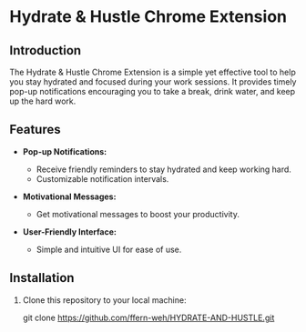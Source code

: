 # Hydrate & Hustle Chrome Extension


## Introduction
The Hydrate & Hustle Chrome Extension is a simple yet effective tool to help you stay hydrated and focused during your work sessions. It provides timely pop-up notifications encouraging you to take a break, drink water, and keep up the hard work.

## Features
- **Pop-up Notifications:**
  - Receive friendly reminders to stay hydrated and keep working hard.
  - Customizable notification intervals.

- **Motivational Messages:**
  - Get motivational messages to boost your productivity.

- **User-Friendly Interface:**
  - Simple and intuitive UI for ease of use.

## Installation
1. Clone this repository to your local machine:
   
   git clone https://github.com/ffern-weh/HYDRATE-AND-HUSTLE.git
